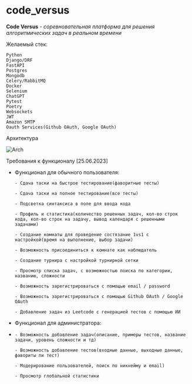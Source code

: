 
# code_versus

**Code Versus** - *соревновательная платформа для решения алгоритмических задач в реальном времени*

Желаемый стек: 

    Python
    Django/DRF
    FastAPI
    Postgres
    Mongodb
    Celery/RabbitMQ
    Docker
    Selenium
    ChatGPT
    Pytest
    Poetry
    Websockets
    JWT
    Amazon SMTP
    Oauth Services(Github OAuth, Google OAuth)

Архитектура 

![Arch]( https://sun9-79.userapi.com/impg/Hs2CXkAwjwwFlqHXhvmyH6C1CTVEkndi-RtpCw/Ef43sFZsLEM.jpg?size=2560x1021&quality=95&sign=85ed255cd0caf2d2b7f0fe310c020a33&type=album )

Требования к функционалу [25.06.2023]

  - Функционал для обычного пользователя:


        - Сдача таски на быстрое тестирование(фаворитные тесты)
    
        - Сдача таски на полное тестирование(все тесты)
    
        - Подсветка синтаксиса в поле для ввода кода
    
        - Профиль и статистика(количество решенных задач, кол-во строк кода, кол-во строк на задачу, вывод календаря с решенными               задачами)
    
        - Создание комнаты для проведение состязание 1vs1 с настройкой(время на выполнение, выбор задачи)
    
        - Возможность присоединиться к комнате как наблюдатель
    
        - Создание турнира с настройкой турнирной сетки
    
        - Просмотр списка задач, с возможностью поиска по категории, названию, сложности
    
        - Возможность зарегистрироваться с помощью email / password

        - Возможность зарегистрироваться с помощью Github OAuth / Google OAuth
	
		- Добавление задач из Leetcode с генерацией тестов с помощью ИИ
        
        

  - Функционал для администратора:
  - 
        - Возможность добавление задач(описание, примеры тестов, название задачи, уровень сложности и тд)
        
        - Возможность добавление тестов(входные данные, выходные данные, фавориты ли тест)
       
        - Модерирование пользователей, поиск по никнейму и email)
        
        - Просмотр глобальной статистики
    
    


